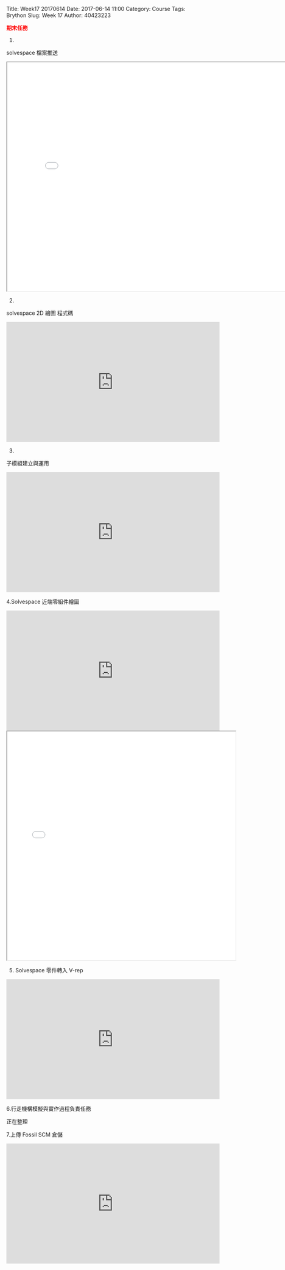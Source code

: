 Title: Week17 20170614 
Date: 2017-06-14 11:00
Category: Course
Tags: Brython
Slug: Week 17
Author: 40423223

<b><font color="red">期末任務</font></b>

<!-- PELICAN_END_SUMMARY -->

1.
solvespace 檔案推送

<iframe src="./../data/w17/40423114.html"width="800"height="600"/></iframe>

2.
solvespace 2D 繪圖 程式碼

<iframe width="560" height="315" src="https://www.youtube.com/embed/ZoTcC_v-ejY" frameborder="0" allowfullscreen></iframe>

<!-- 導入 Brython 標準程式庫 -->
 <script src="../data/brython-3.3.1/brython.js"></script>
<script src="../data/brython-3.3.1/brython_stdlib.js"></script>
 
<!-- 啟動 Brython -->
<script>
window.onload=function(){
// 設定 data/py 為共用程式路徑
brython({debug:1, pythonpath:['./../data/py']});
}
</script>

<!-- 以下實際利用  Brython 繪圖-->
<canvas id="onegear2" width="800" height="600"></canvas>
<div id="onegear_div" width="800" height="20"></div>

<script type="text/python3">
from browser import document as doc
import math
# deg 為角度轉為徑度的轉換因子
deg = math.pi/180.
# 定義 Spur 類別
class Spur(object):
    def __init__(self, ctx):
        self.ctx = ctx
 
# 設定畫線參數 
    def create_line(self, x1, y1, x2, y2, width=3, fill="#54fff6"):
        self.ctx.beginPath()
        self.ctx.lineWidth = width
        self.ctx.moveTo(x1, y1)
        self.ctx.lineTo(x2, y2)
        self.ctx.strokeStyle = fill
        self.ctx.stroke()
    def create_line2(self, x1, y1, x2, y2, width=3, fill="#54ff5f"):
        self.ctx.beginPath()
        self.ctx.lineWidth = width
        self.ctx.moveTo(x1, y1)
        self.ctx.lineTo(x2, y2)
        self.ctx.strokeStyle = fill
        self.ctx.stroke()
    def create_line3(self, x1, y1, x2, y2, width=3, fill="#f354ff"):
        self.ctx.beginPath()
        self.ctx.lineWidth = width
        self.ctx.moveTo(x1, y1)
        self.ctx.lineTo(x2, y2)
        self.ctx.strokeStyle = fill
        self.ctx.stroke()
        

    def Gear(self, midx, midy, rp, n=20, pa=20, color="black"):
        
        rp = 250
        imax = 15
        m=2*rp/n
        a=m
        d=1.25*m
        ra=rp+a

       
# self.create_line(起點X, 起點Y, 終點X, 終點Y)
        self.create_line2(200, 200, 100, 200)
        self.create_line3(100, 200, 164.3, 300)
        self.create_line2(164.3, 300, 264.3, 300)
        self.create_line3(264.3, 300, 200,200)
        
       
    

        if rd>rb:
            dr = (ra-rd)/imax
        else:
            dr=(ra-rb)/imax
        sigma=math.pi/(2*n)+math.tan(pa*deg)-pa*deg
        for j in range(-9, 10, +1):
            ang=-2.*j*math.pi/n+sigma
            ang2=2.*j*math.pi/n+sigma
            lxd=midx+rd*math.sin(ang2-2.*math.pi/n)
            lyd=midy-rd*math.cos(ang2-2.*math.pi/n)
            for i in range(imax+1):
                if rd>rb:
                    r=rd+i*dr
                else:
                    r=rb+i*dr
                theta=math.sqrt((r*r)/(rb*rb)-1.)
                alpha=theta-math.atan(theta)
                xpt=r*math.sin(alpha-ang)
                ypt=r*math.cos(alpha-ang)
                xd=rd*math.sin(-ang)
                yd=rd*math.cos(-ang)
                if(i==0):
                    last_x = midx+xd
                    last_y = midy-yd
            self.create_line((lxd),(lyd),(midx+xd),(midy-yd),fill=color)
            for i in range(imax+1):
                if rd>rb:
                    r=rd+i*dr
                else:
                    r=rb+i*dr
                theta=math.sqrt((r*r)/(rb*rb)-1.)
                alpha=theta-math.atan(theta)
                xpt=r*math.sin(ang2-alpha)
                ypt=r*math.cos(ang2-alpha)
                xd=rd*math.sin(ang2)
                yd=rd*math.cos(ang2)
                if(i==0):
                    last_x = midx+xd
                    last_y = midy-yd
                self.create_line((midx+xpt),(midy-ypt),(last_x),(last_y),fill=color)   
                if(i==imax):
                    rfx=midx+xpt
                    rfy=midy-ypt
                last_x = midx+xpt
                last_y = midy-ypt
            self.create_line(lfx,lfy,rfx,rfy,fill=color)
canvas = doc['onegear2']
ctx = canvas.getContext("2d")
x = (canvas.width)/2
y = (canvas.height)/2
r = 0.8*(canvas.height/2)
# 齒數
n = 36
# 壓力角
pa = 20
Spur(ctx).Gear(x, y, r, n, pa, "blue")
</script>




3.
子模組建立與運用

<iframe width="560" height="315" src="https://www.youtube.com/embed/Jpw_npHxvRY" frameborder="0" allowfullscreen></iframe>

4.Solvespace 近端零組件繪圖

<iframe width="560" height="315" src="https://www.youtube.com/embed/leaxPwJajws" frameborder="0" allowfullscreen></iframe>

<iframe src="./../data/w17/tow lag.html"width="600"height="600"></iframe>

5. Solvespace 零件轉入 V-rep

<iframe width="560" height="315" src="https://www.youtube.com/embed/kVrZna1zOi8" frameborder="0" allowfullscreen></iframe>

6.行走機構模擬與實作過程負責任務

正在整理

7.上傳 Fossil SCM 倉儲

<iframe width="560" height="315" src="https://www.youtube.com/embed/21z89AD8ugo" frameborder="0" allowfullscreen></iframe>










